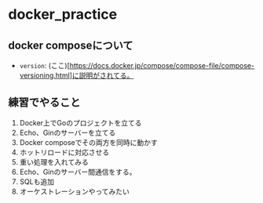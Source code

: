 # docker_practice

## docker composeについて
- `version`: (ここ)[https://docs.docker.jp/compose/compose-file/compose-versioning.html]に説明がされてる。

## 練習でやること
1. Docker上でGoのプロジェクトを立てる
2. Echo、Ginのサーバーを立てる
3. Docker composeでその両方を同時に動かす
4. ホットリロードに対応させる
5. 重い処理を入れてみる
6. Echo、Ginのサーバー間通信をする。
7. SQLも追加
8. オーケストレーションやってみたい